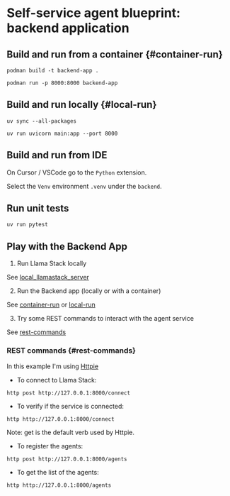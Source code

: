 # Self-service agent blueprint: backend application

## Build and run from a container {#container-run}

```shell
podman build -t backend-app .
```

```shell
podman run -p 8000:8000 backend-app
```

## Build and run locally {#local-run}

```shell
uv sync --all-packages
```

```shell
uv run uvicorn main:app --port 8000
```

## Build and run from IDE

On Cursor / VSCode go to the `Python` extension.

Select the `Venv` environment `.venv` under the `backend`.  

## Run unit tests

```shell
uv run pytest
```

## Play with the Backend App

1. Run Llama Stack locally

See [local_llamastack_server](local_llamastack_server)

2. Run the Backend app (locally or with a container)

See [container-run](#container-run) or [local-run](#local-run)

3. Try some REST commands to interact with the agent service

See [rest-commands](#rest-commands)

### REST commands {#rest-commands}

In this example I'm using [Httpie](https://httpie.io/)

* To connect to Llama Stack:

```shell
http post http://127.0.0.1:8000/connect
```

* To verify if the service is connected:

```shell
http http://127.0.0.1:8000/connect
```

Note: get is the default verb used by Httpie.

* To register the agents:

```shell
http post http://127.0.0.1:8000/agents
```

* To get the list of the agents:

```shell
http http://127.0.0.1:8000/agents
```
